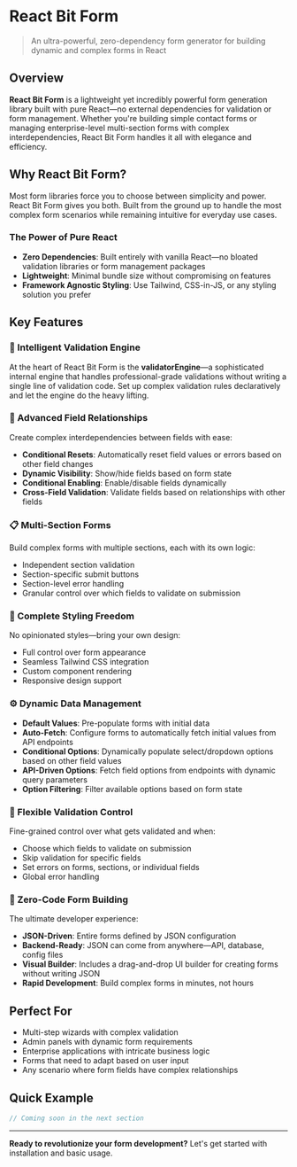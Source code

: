 # React Bit Form

> An ultra-powerful, zero-dependency form generator for building dynamic and complex forms in React

## Overview

**React Bit Form** is a lightweight yet incredibly powerful form generation library built with pure React—no external dependencies for validation or form management. Whether you're building simple contact forms or managing enterprise-level multi-section forms with complex interdependencies, React Bit Form handles it all with elegance and efficiency.

## Why React Bit Form?

Most form libraries force you to choose between simplicity and power. React Bit Form gives you both. Built from the ground up to handle the most complex form scenarios while remaining intuitive for everyday use cases.

### The Power of Pure React

- **Zero Dependencies**: Built entirely with vanilla React—no bloated validation libraries or form management packages
- **Lightweight**: Minimal bundle size without compromising on features
- **Framework Agnostic Styling**: Use Tailwind, CSS-in-JS, or any styling solution you prefer

## Key Features

### 🎯 Intelligent Validation Engine

At the heart of React Bit Form is the **validatorEngine**—a sophisticated internal engine that handles professional-grade validations without writing a single line of validation code. Set up complex validation rules declaratively and let the engine do the heavy lifting.

### 🔗 Advanced Field Relationships

Create complex interdependencies between fields with ease:

- **Conditional Resets**: Automatically reset field values or errors based on other field changes
- **Dynamic Visibility**: Show/hide fields based on form state
- **Conditional Enabling**: Enable/disable fields dynamically
- **Cross-Field Validation**: Validate fields based on relationships with other fields

### 📋 Multi-Section Forms

Build complex forms with multiple sections, each with its own logic:

- Independent section validation
- Section-specific submit buttons
- Section-level error handling
- Granular control over which fields to validate on submission

### 🎨 Complete Styling Freedom

No opinionated styles—bring your own design:

- Full control over form appearance
- Seamless Tailwind CSS integration
- Custom component rendering
- Responsive design support

### ⚙️ Dynamic Data Management

- **Default Values**: Pre-populate forms with initial data
- **Auto-Fetch**: Configure forms to automatically fetch initial values from API endpoints
- **Conditional Options**: Dynamically populate select/dropdown options based on other field values
- **API-Driven Options**: Fetch field options from endpoints with dynamic query parameters
- **Option Filtering**: Filter available options based on form state

### 🎯 Flexible Validation Control

Fine-grained control over what gets validated and when:

- Choose which fields to validate on submission
- Skip validation for specific fields
- Set errors on forms, sections, or individual fields
- Global error handling

### 🚀 Zero-Code Form Building

The ultimate developer experience:

- **JSON-Driven**: Entire forms defined by JSON configuration
- **Backend-Ready**: JSON can come from anywhere—API, database, config files
- **Visual Builder**: Includes a drag-and-drop UI builder for creating forms without writing JSON
- **Rapid Development**: Build complex forms in minutes, not hours

## Perfect For

- Multi-step wizards with complex validation
- Admin panels with dynamic form requirements
- Enterprise applications with intricate business logic
- Forms that need to adapt based on user input
- Any scenario where form fields have complex relationships

## Quick Example

```javascript
// Coming soon in the next section
```

---

**Ready to revolutionize your form development?** Let's get started with installation and basic usage.